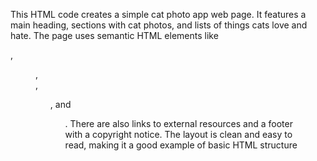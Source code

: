 This HTML code creates a simple cat photo app web page. It features a main heading, sections with cat photos, and lists of things cats love and hate. The page uses semantic HTML elements like <section>, <figure>, <figcaption>, <ul>, and <ol>. There are also links to external resources and a footer with a copyright notice. The layout is clean and easy to read, making it a good example of basic HTML structure
